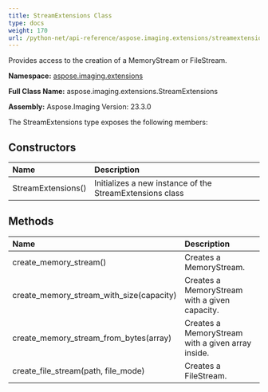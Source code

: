 ```yaml
---
title: StreamExtensions Class
type: docs
weight: 170
url: /python-net/api-reference/aspose.imaging.extensions/streamextensions/
---
```


Provides access to the creation of a MemoryStream or FileStream.

**Namespace:** [aspose.imaging.extensions](/imaging/python-net/api-reference/aspose.imaging.extensions/)

**Full Class Name:** aspose.imaging.extensions.StreamExtensions

**Assembly:**  Aspose.Imaging Version: 23.3.0

The StreamExtensions type exposes the following members:
## **Constructors**
|**Name**|**Description**|
| :- | :- |
|StreamExtensions()|Initializes a new instance of the StreamExtensions class|
## **Methods**
|**Name**|**Description**|
| :- | :- |
|create_memory_stream()|Creates a MemoryStream.|
|create_memory_stream_with_size(capacity)|Creates a MemoryStream with a given capacity.|
|create_memory_stream_from_bytes(array)|Creates a MemoryStream with a given array inside.|
|create_file_stream(path, file_mode)|Creates a FileStream.|
